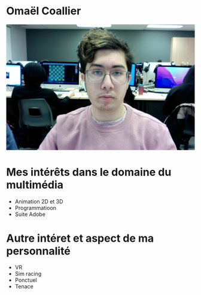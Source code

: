 # Omaël Coallier

![photo](Coallier_Omael.png)

# Mes intérêts dans le domaine du multimédia
* Animation 2D et 3D
* Programmatioon
* Suite Adobe

# Autre intéret et aspect de ma personnalité
* VR
* Sim racing
* Ponctuel
* Tenace
